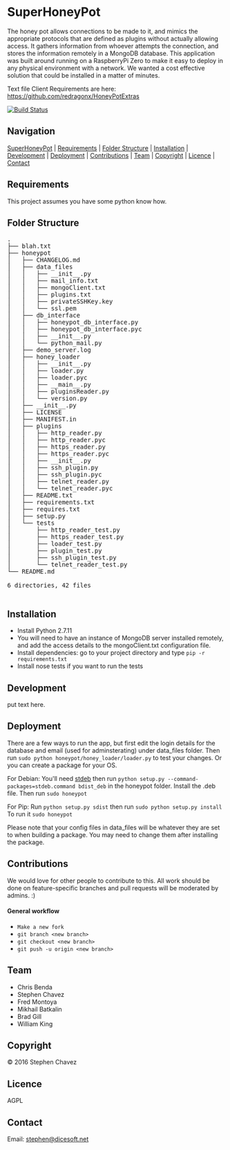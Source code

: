 # SuperHoneyPot

The honey pot allows connections to be made to it, and mimics the appropriate protocols that are defined as plugins without actually allowing access. It gathers information from whoever attempts the connection, and stores the information remotely in a MongoDB database.  This application was built around running on a RaspberryPi Zero to make it easy to deploy in any physical environment with a network. We wanted a cost effective solution that could be installed in a matter of minutes.


Text file Client Requirements are here: https://github.com/redragonx/HoneyPotExtras

[![Build Status](https://travis-ci.org/TheFixers/SuperHoneyPot.svg?branch=master)](https://travis-ci.org/TheFixers/SuperHoneyPot)


Navigation
----------
[SuperHoneyPot](#superhoneypot) |
[Requirements](#requirements) |
[Folder Structure](#folder-structure) |
[Installation](#installation) |
[Development](#development) |
[Deployment](#deployment) |
[Contributions](#contributions) |
[Team](#team) |
[Copyright](#copyright) |
[Licence](#licence) |
[Contact](#contact)


Requirements
------------
This project assumes you have some python know how.

Folder Structure
----------------
<pre>
.
├── blah.txt
├── honeypot
│   ├── CHANGELOG.md
│   ├── data_files
│   │   ├── __init__.py
│   │   ├── mail_info.txt
│   │   ├── mongoClient.txt
│   │   ├── plugins.txt
│   │   ├── privateSSHKey.key
│   │   └── ssl.pem
│   ├── db_interface
│   │   ├── honeypot_db_interface.py
│   │   ├── honeypot_db_interface.pyc
│   │   ├── __init__.py
│   │   └── python_mail.py
│   ├── demo_server.log
│   ├── honey_loader
│   │   ├── __init__.py
│   │   ├── loader.py
│   │   ├── loader.pyc
│   │   ├── __main__.py
│   │   ├── pluginsReader.py
│   │   └── version.py
│   ├── __init__.py
│   ├── LICENSE
│   ├── MANIFEST.in
│   ├── plugins
│   │   ├── http_reader.py
│   │   ├── http_reader.pyc
│   │   ├── https_reader.py
│   │   ├── https_reader.pyc
│   │   ├── __init__.py
│   │   ├── ssh_plugin.py
│   │   ├── ssh_plugin.pyc
│   │   ├── telnet_reader.py
│   │   └── telnet_reader.pyc
│   ├── README.txt
│   ├── requirements.txt
│   ├── requires.txt
│   ├── setup.py
│   └── tests
│       ├── http_reader_test.py
│       ├── https_reader_test.py
│       ├── loader_test.py
│       ├── plugin_test.py
│       ├── ssh_plugin_test.py
│       └── telnet_reader_test.py
└── README.md

6 directories, 42 files

</pre>

Installation
------------
<ul>
<li> Install Python 2.7.11</li>
<li>You will need to have an instance of MongoDB server installed remotely, and add the access details to the mongoClient.txt configuration file.</li>
<li> Install dependencies: go to your project directory and type <code>pip -r requirements.txt</code></li>
<li> Install nose tests if you want to run the tests</li>
</ul>

Development
-----------------------
put text here.

Deployment
----------
There are a few ways to run the app, but first edit the login details for the database and email (used for adminsterating) under data_files folder. Then run `sudo python honeypot/honey_loader/loader.py` to test your changes. Or you can create a package for your OS. 

For Debian: You'll need <a href="https://pypi.python.org/pypi/stdeb">stdeb</a> then run `python setup.py --command-packages=stdeb.command bdist_deb` in the honeypot folder. Install the .deb file. Then run `sudo honeypot`

For Pip: Run `python setup.py sdist` then run `sudo python setup.py install` To run it `sudo honeypot`

Please note that your config files in data_files will be whatever they are set to when building a package. You may need to change them after installing the package.

Contributions
-------------
We would love for other people to contribute to this. All work should be done on feature-specific branches and pull requests will be moderated by admins. :)

#### General workflow
* `Make a new fork`
* `git branch <new branch>`
* `git checkout <new branch>`
* `git push -u origin <new branch>`

Team
----

- Chris Benda
- Stephen Chavez
- Fred Montoya
- Mikhail Batkalin
- Brad Gill
- William King

Copyright
---------
&copy; 2016 Stephen Chavez 

Licence
-------
AGPL

Contact
-------
Email: <a href="mailto:stephen@dicesoft.net">stephen@dicesoft.net</a>
